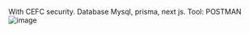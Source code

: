 With CEFC security. Database Mysql, prisma, next js. Tool: POSTMAN
![image](https://github.com/Soum-ik/Inventory-backend-system/assets/110479389/342bbf63-fda0-4a2d-ac68-f1ccdf220a34)
